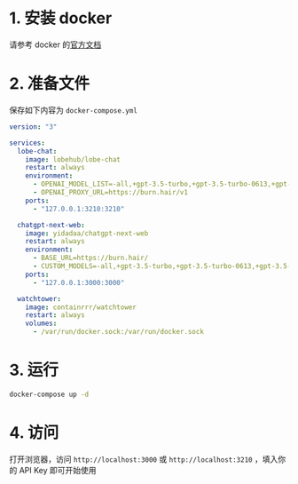 # 1. 安装 docker
请参考 docker 的[官方文档](https://docs.docker.com/get-docker/)

# 2. 准备文件
保存如下内容为 `docker-compose.yml`
```yml
version: "3"

services:
  lobe-chat:
    image: lobehub/lobe-chat
    restart: always
    environment:
      - OPENAI_MODEL_LIST=-all,+gpt-3.5-turbo,+gpt-3.5-turbo-0613,+gpt-3.5-turbo-16k,+gpt-3.5-turbo-16k-0613,+gpt-3.5-turbo-1106,+gpt-4-0125-preview,+gpt-4-turbo-preview,+gpt-4-1106-preview,+gpt-4-vision-preview,+gpt-4-0613,+gpt-4,+gpt-4-32k,+gpt-4-32k-0613,+gpt-3.5-turbo-0125,gpt-4-turbo-2024-04-09,gpt-4o,gpt-4o-2024-05-13
      - OPENAI_PROXY_URL=https://burn.hair/v1
    ports:
      - "127.0.0.1:3210:3210"

  chatgpt-next-web:
    image: yidadaa/chatgpt-next-web
    restart: always
    environment:
      - BASE_URL=https://burn.hair/
      - CUSTOM_MODELS=-all,+gpt-3.5-turbo,+gpt-3.5-turbo-0613,+gpt-3.5-turbo-16k,+gpt-3.5-turbo-16k-0613,+gpt-3.5-turbo-1106,+gpt-4-0125-preview,+gpt-4-turbo-preview,+gpt-4-1106-preview,+gpt-4-vision-preview,+gpt-4-0613,+gpt-4,+gpt-4-32k,+gpt-4-32k-0613,+gpt-3.5-turbo-0125,gpt-4-turbo-2024-04-09,gpt-4o,gpt-4o-2024-05-13
    ports:
      - "127.0.0.1:3000:3000"

  watchtower:
    image: containrrr/watchtower
    restart: always
    volumes:
      - /var/run/docker.sock:/var/run/docker.sock

```

# 3. 运行
```bash
docker-compose up -d
```

# 4. 访问
打开浏览器，访问 `http://localhost:3000` 或 `http://localhost:3210` ，填入你的 API Key 即可开始使用
